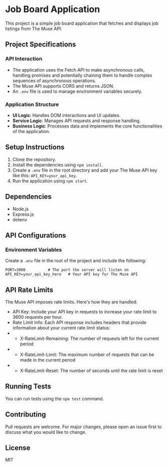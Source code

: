 # Job Board Application

This project is a simple job board application that fetches and displays job listings from The Muse API.

## Project Specifications

### API Interaction

- The application uses the Fetch API to make asynchronous calls, handling promises and potentially chaining them to handle complex sequences of asynchronous operations.
- The Muse API supports CORS and returns JSON.
- An `.env` file is used to manage environment variables securely.

### Application Structure

- **UI Logic**: Handles DOM interactions and UI updates.
- **Service Logic**: Manages API requests and response handling.
- **Business Logic**: Processes data and implements the core functionalities of the application.

## Setup Instructions

1. Clone the repository.
2. Install the dependencies using `npm install`.
3. Create a `.env` file in the root directory and add your The Muse API key like this: `API_KEY=your_api_key`.
4. Run the application using `npm start`.

## Dependencies

- Node.js
- Express.js
- dotenv

## API Configurations
### Environment Variables
Create a `.env` file in the root of the project and include the following:

`PORT=3000          # The port the server will listen on
API_KEY=your_api_key_here   # Your API key for The Muse API`

## API Rate Limits
The Muse API imposes rate limits. Here's how they are handled:

- API Key: Include your API key in requests to increase your rate limit to 3600 requests per hour.
- Rate Limit Info: Each API response includes headers that provide information about your current rate limit status:
- - X-RateLimit-Remaining: The number of requests left for the current period
- - X-RateLimit-Limit: The maximum number of requests that can be made in the current period
- - X-RateLimit-Reset: The number of seconds until the rate limit is reset

## Running Tests

You can run tests using the `npm test` command.

## Contributing

Pull requests are welcome. For major changes, please open an issue first to discuss what you would like to change.

## License

MIT

